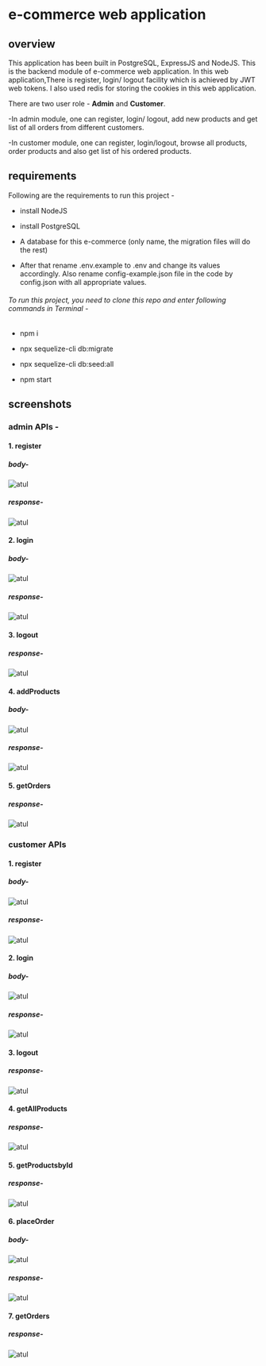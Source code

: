 # e-commerce web application

## overview

This application has been built in PostgreSQL, ExpressJS and NodeJS.
This is the backend module of e-commerce web application. In this web application,There is register, login/ logout facility which is achieved by JWT web tokens. I also used redis for storing the cookies in this web application.

There are two user role - **Admin** and **Customer**.

-In admin module, one can register, login/ logout, add new products and get list of all orders from different customers.

-In customer module, one can register, login/logout, browse all products, order products and also get list of his ordered products.

## requirements

Following are the requirements to run this project - 

- install NodeJS
- install PostgreSQL
- A database for this e-commerce (only name, the migration files will do the rest)

- After that rename .env.example to .env and change its values accordingly. Also rename config-example.json file in the code by config.json with all appropriate values. 

###### To run this project, you need to clone this repo and enter following commands in Terminal -

- npm i

- npx sequelize-cli db:migrate

- npx sequelize-cli db:seed:all

- npm start


## screenshots

### admin APIs - 

#### 1. register
##### body- 
![atul](https://i.imgur.com/yRkHZvD.png)

##### response-
![atul](https://i.imgur.com/wDYnJth.png)

#### 2. login
##### body-
![atul](https://i.imgur.com/Se5BcmC.png)

##### response-
![atul](https://i.imgur.com/5fC75sO.png)

#### 3. logout
##### response-
![atul](https://i.imgur.com/TjbknJC.png)

#### 4. addProducts
##### body-
![atul](https://i.imgur.com/bgq5OBY.png)

##### response-
![atul](https://i.imgur.com/GRQgVyY.png)                            

#### 5. getOrders
##### response-
![atul](https://i.imgur.com/BhBpquv.png)                                

### customer APIs
                                                                
#### 1. register
##### body-
![atul](https://i.imgur.com/vdhg9AR.png)

##### response-
![atul](https://i.imgur.com/2ktLWSH.png)

#### 2. login
##### body-
![atul](https://i.imgur.com/CvliqwV.png)

##### response-
![atul](https://i.imgur.com/k85Tjj7.png)

#### 3. logout
##### response-
![atul](https://i.imgur.com/qfJR3SL.png)

#### 4. getAllProducts
##### response-
![atul](https://i.imgur.com/JBjGuZt.png)

#### 5. getProductsbyId
##### response-
![atul](https://i.imgur.com/g88GszF.png)

#### 6. placeOrder
##### body-
![atul](https://i.imgur.com/WBpKpxm.png)

##### response-
![atul](https://i.imgur.com/TIhcGkK.png)

#### 7. getOrders
##### response-
![atul](https://i.imgur.com/iVwdpdp.png)


